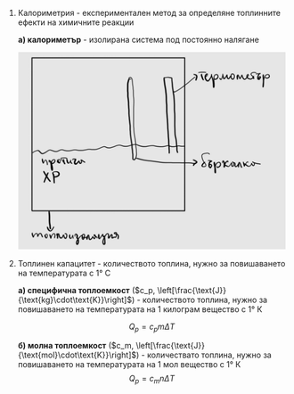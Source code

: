 1. Калориметрия - експериментален метод за определяне топлинните ефекти на химичните реакции
	
	**а) калориметър** - изолирана система под постоянно налягане
	
	![Калориметър](Resources/Калориметър.jpg)

2. Топлинен капацитет - количеството топлина, нужно за повишаването на температурата с 1° С
	
	**а) специфична топлоемкост** ($c_p, \left[\frac{\text{J}}{\text{kg}\cdot\text{K}}\right]$) - количеството топлина, нужно за повишаването на температурата на 1 килограм вещество с 1° К
	
	$$Q_p = c_pm\Delta T$$
	
	**б) молна топлоемкост** ($c_m, \left[\frac{\text{J}}{\text{mol}\cdot\text{K}}\right]$) - количествато топлина, нужно за повишаването на температурата на 1 мол вещество с 1° К
	$$Q_p = c_mn\Delta T$$